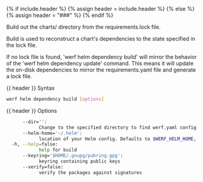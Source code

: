 {% if include.header %}
{% assign header = include.header %}
{% else %}
{% assign header = "###" %}
{% endif %}

Build out the charts/ directory from the requirements.lock file.

Build is used to reconstruct a chart's dependencies to the state specified in
the lock file.

If no lock file is found, 'werf helm dependency build' will mirror the behavior of
the 'werf helm dependency update' command. This means it will update the on-disk
dependencies to mirror the requirements.yaml file and generate a lock file.


{{ header }} Syntax

```bash
werf helm dependency build [options]
```

{{ header }} Options

```bash
      --dir='':
            Change to the specified directory to find werf.yaml config
      --helm-home='~/.helm':
            location of your Helm config. Defaults to $WERF_HELM_HOME, $HELM_HOME or ~/.helm
  -h, --help=false:
            help for build
      --keyring='$HOME/.gnupg/pubring.gpg':
            keyring containing public keys
      --verify=false:
            verify the packages against signatures
```

